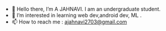 - 👋 Hello there, I’m A JAHNAVI. I am an undergraduate student.
- 👀 I’m interested in learning web dev,android dev, ML .
- 📫 How to reach me : ajahnavi2703@gmail.com

<!---
ajahnavi03/ajahnavi03 is a ✨ special ✨ repository because its `README.md` (this file) appears on your GitHub profile.
You can click the Preview link to take a look at your changes.
--->
